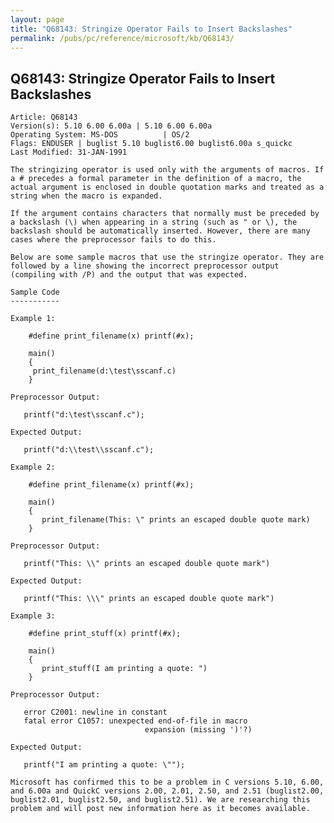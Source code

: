 ```yaml
---
layout: page
title: "Q68143: Stringize Operator Fails to Insert Backslashes"
permalink: /pubs/pc/reference/microsoft/kb/Q68143/
---
```


## Q68143: Stringize Operator Fails to Insert Backslashes

	Article: Q68143
	Version(s): 5.10 6.00 6.00a | 5.10 6.00 6.00a
	Operating System: MS-DOS          | OS/2
	Flags: ENDUSER | buglist 5.10 buglist6.00 buglist6.00a s_quickc
	Last Modified: 31-JAN-1991
	
	The stringizing operator is used only with the arguments of macros. If
	a # precedes a formal parameter in the definition of a macro, the
	actual argument is enclosed in double quotation marks and treated as a
	string when the macro is expanded.
	
	If the argument contains characters that normally must be preceded by
	a backslash (\) when appearing in a string (such as " or \), the
	backslash should be automatically inserted. However, there are many
	cases where the preprocessor fails to do this.
	
	Below are some sample macros that use the stringize operator. They are
	followed by a line showing the incorrect preprocessor output
	(compiling with /P) and the output that was expected.
	
	Sample Code
	-----------
	
	Example 1:
	
	    #define print_filename(x) printf(#x);
	
	    main()
	    {
	     print_filename(d:\test\sscanf.c)
	    }
	
	Preprocessor Output:
	
	   printf("d:\test\sscanf.c");
	
	Expected Output:
	
	   printf("d:\\test\\sscanf.c");
	
	Example 2:
	
	    #define print_filename(x) printf(#x);
	
	    main()
	    {
	       print_filename(This: \" prints an escaped double quote mark)
	    }
	
	Preprocessor Output:
	
	   printf("This: \\" prints an escaped double quote mark")
	
	Expected Output:
	
	   printf("This: \\\" prints an escaped double quote mark")
	
	Example 3:
	
	    #define print_stuff(x) printf(#x);
	
	    main()
	    {
	       print_stuff(I am printing a quote: ")
	    }
	
	Preprocessor Output:
	
	   error C2001: newline in constant
	   fatal error C1057: unexpected end-of-file in macro
	                              expansion (missing ')'?)
	
	Expected Output:
	
	   printf("I am printing a quote: \"");
	
	Microsoft has confirmed this to be a problem in C versions 5.10, 6.00,
	and 6.00a and QuickC versions 2.00, 2.01, 2.50, and 2.51 (buglist2.00,
	buglist2.01, buglist2.50, and buglist2.51). We are researching this
	problem and will post new information here as it becomes available.
